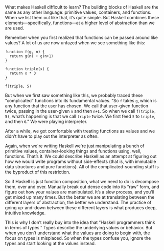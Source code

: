 <!--PREAMBLE
postTitle: "The Simplicity of Haskell"
date: 2019-01-11
tags:
  - programming-languages
  - haskell
-->

What makes Haskell difficult to learn? The building blocks of Haskell are the same as any other language: primitive values, containers, and functions. When we list them out like that, it’s quite simple. But Haskell combines these elements—specifically, functions—at a higher level of abstraction than we are used.

Remember when you first realized that functions can be passed around like values? A lot of us are now unfazed when we see something like this:

```
function f(g, n) {
  return g(n) + g(n+1)
}

function triple(x) {
  return x * 3
}

f(triple, 5)
```

But when we first saw something like this, we probably traced these “complicated” functions into its fundamental values. “So `f` takes `g`, which is any function that the user has chosen. We call that user-given function twice, passing in the user-given `n` and then `n+1`. So when we call `f(triple, 5)`, what’s happening is that we call `triple` twice. We first feed `5` to `triple`, and then `6`.” We were playing interpreter.

After a while, we got comfortable with treating functions as values and we didn’t have to play out the interpreter as often.

Again, when we're writing Haskell we're just manipulating a bunch of primitive values, container-looking things and functions using, well, functions. That’s it. We could describe Haskell as an attempt at figuring out how we would write programs without side-effects (that is, with immutable data structures and pure functions). All of the complicated-sounding stuff is the byproduct of this restriction.

So if Haskell is just function composition, what we need to do is decompose them, over and over. Manually break out dense code into its “raw” form, and figure out how your values are manipulated. It’s a slow process, and you’ll get mixed up many times. But the better we are at translating between the different layers of abstraction, the better we understand. The practice of going up-and-down between these different layers is what produces deep, intuitive knowledge.

This is why I don’t really buy into the idea that “Haskell programmers think in terms of types.” Types describe the underlying values or behavior. But when you don’t understand what the values are doing to begin with, the focus on types is misplaced. So when the types confuse you, ignore the types and start looking at the values instead.

